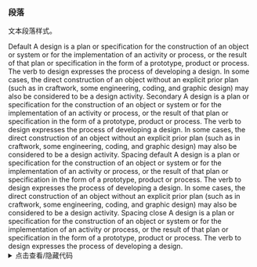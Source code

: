 ### 段落

文本段落样式。

<div class="cell-demo vp-raw">
  <yc-typography>
    <yc-typography-title :heading="5">Default</yc-typography-title>
    <yc-typography-paragraph>
      A design is a plan or specification for the construction of an object or
      system or for the implementation of an activity or process, or the result
      of that plan or specification in the form of a prototype, product or
      process. The verb to design expresses the process of developing a design.
      In some cases, the direct construction of an object without an explicit
      prior plan (such as in craftwork, some engineering, coding, and graphic
      design) may also be considered to be a design activity.
    </yc-typography-paragraph>
    <yc-typography-title :heading="5">Secondary</yc-typography-title>
    <yc-typography-paragraph type="secondary">
      A design is a plan or specification for the construction of an object or
      system or for the implementation of an activity or process, or the result
      of that plan or specification in the form of a prototype, product or
      process. The verb to design expresses the process of developing a design.
      In some cases, the direct construction of an object without an explicit
      prior plan (such as in craftwork, some engineering, coding, and graphic
      design) may also be considered to be a design activity.
    </yc-typography-paragraph>
    <yc-typography-title :heading="5">Spacing default</yc-typography-title>
    <yc-typography-paragraph>
      A design is a plan or specification for the construction of an object or
      system or for the implementation of an activity or process, or the result
      of that plan or specification in the form of a prototype, product or
      process. The verb to design expresses the process of developing a design.
      In some cases, the direct construction of an object without an explicit
      prior plan (such as in craftwork, some engineering, coding, and graphic
      design) may also be considered to be a design activity.
    </yc-typography-paragraph>
    <yc-typography-title :heading="5">Spacing close</yc-typography-title>
    <yc-typography-paragraph
      type="secondary"
      spacing="close">
      A design is a plan or specification for the construction of an object or
      system or for the implementation of an activity or process, or the result
      of that plan or specification in the form of a prototype, product or
      process. The verb to design expresses the process of developing a design.
    </yc-typography-paragraph>
  </yc-typography>
</div>

<details>
<summary>点击查看/隐藏代码</summary>

```vue
<template>
  <yc-typography>
    <yc-typography-title :heading="5">Default</yc-typography-title>
    <yc-typography-paragraph>
      A design is a plan or specification for the construction of an object or
      system or for the implementation of an activity or process, or the result
      of that plan or specification in the form of a prototype, product or
      process. The verb to design expresses the process of developing a design.
      In some cases, the direct construction of an object without an explicit
      prior plan (such as in craftwork, some engineering, coding, and graphic
      design) may also be considered to be a design activity.
    </yc-typography-paragraph>
    <yc-typography-title :heading="5">Secondary</yc-typography-title>
    <yc-typography-paragraph type="secondary">
      A design is a plan or specification for the construction of an object or
      system or for the implementation of an activity or process, or the result
      of that plan or specification in the form of a prototype, product or
      process. The verb to design expresses the process of developing a design.
      In some cases, the direct construction of an object without an explicit
      prior plan (such as in craftwork, some engineering, coding, and graphic
      design) may also be considered to be a design activity.
    </yc-typography-paragraph>
    <yc-typography-title :heading="5">Spacing default</yc-typography-title>
    <yc-typography-paragraph>
      A design is a plan or specification for the construction of an object or
      system or for the implementation of an activity or process, or the result
      of that plan or specification in the form of a prototype, product or
      process. The verb to design expresses the process of developing a design.
      In some cases, the direct construction of an object without an explicit
      prior plan (such as in craftwork, some engineering, coding, and graphic
      design) may also be considered to be a design activity.
    </yc-typography-paragraph>
    <yc-typography-title :heading="5">Spacing close</yc-typography-title>
    <yc-typography-paragraph
      type="secondary"
      spacing="close">
      A design is a plan or specification for the construction of an object or
      system or for the implementation of an activity or process, or the result
      of that plan or specification in the form of a prototype, product or
      process. The verb to design expresses the process of developing a design.
    </yc-typography-paragraph>
  </yc-typography>
</template>
```

</details>
